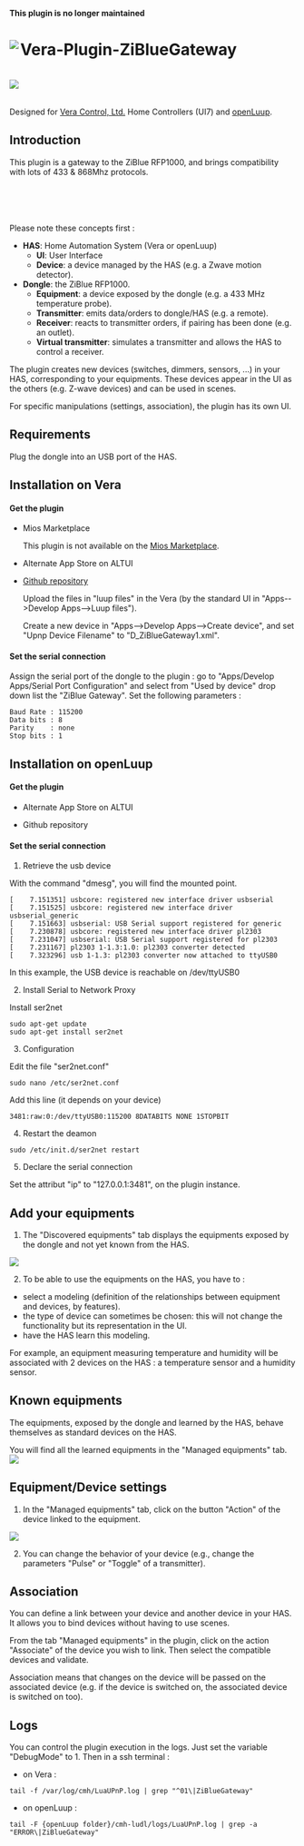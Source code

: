**This plugin is no longer maintained**


# <img align="left" src="media/ziblue_gateway_logo.png"> Vera-Plugin-ZiBlueGateway
<br/>

<img align="left" src="media/rfp1000.jpg"> 
<br/>
<br/>

Designed for [Vera Control, Ltd.](http://getvera.com) Home Controllers (UI7) and [openLuup](https://github.com/akbooer/openLuup).

## Introduction

This plugin is a gateway to the ZiBlue RFP1000, and brings compatibility with lots of 433 & 868Mhz protocols.
<br/>
<br/>
<br/>
<br/>
<br/>

Please note these concepts first :
- **HAS**: Home Automation System (Vera or openLuup)
   - **UI**: User Interface
   - **Device**: a device managed by the HAS (e.g. a Zwave motion detector).
- **Dongle**: the ZiBlue RFP1000.
   - **Equipment**: a device exposed by the dongle (e.g. a 433 MHz temperature probe).
   - **Transmitter**: emits data/orders to dongle/HAS (e.g. a remote).
   - **Receiver**: reacts to transmitter orders, if pairing has been done (e.g. an outlet).
   - **Virtual transmitter**: simulates a transmitter and allows the HAS to control a receiver.

The plugin creates new devices (switches, dimmers, sensors, ...) in your HAS, corresponding to your equipments.
These devices appear in the UI as the others (e.g. Z-wave devices) and can be used in scenes.

For specific manipulations (settings, association), the plugin has its own UI.


## Requirements
 
Plug the dongle into an USB port of the HAS.


## Installation on Vera

#### Get the plugin

- Mios Marketplace

  This plugin is not available on the [Mios Marketplace](http://apps.mios.com/).

- Alternate App Store on ALTUI

- [Github repository](https://github.com/vosmont/Vera-Plugin-ZiBlueGateway)
  
  Upload the files in "luup files" in the Vera (by the standard UI in "Apps-->Develop Apps-->Luup files").
  
  Create a new device in "Apps-->Develop Apps-->Create device", and set "Upnp Device Filename" to "D_ZiBlueGateway1.xml".

#### Set the serial connection

Assign the serial port of the dongle to the plugin : go to "Apps/Develop Apps/Serial Port Configuration" and select from "Used by device" drop down list the "ZiBlue Gateway".
Set the following parameters :

```
Baud Rate : 115200
Data bits : 8
Parity    : none
Stop bits : 1
```

## Installation on openLuup

#### Get the plugin
- Alternate App Store on ALTUI

- Github repository

#### Set the serial connection

1. Retrieve the usb device

With the command "dmesg", you will find the mounted point.
```
[    7.151351] usbcore: registered new interface driver usbserial
[    7.151525] usbcore: registered new interface driver usbserial_generic
[    7.151663] usbserial: USB Serial support registered for generic
[    7.230878] usbcore: registered new interface driver pl2303
[    7.231047] usbserial: USB Serial support registered for pl2303
[    7.231167] pl2303 1-1.3:1.0: pl2303 converter detected
[    7.323296] usb 1-1.3: pl2303 converter now attached to ttyUSB0
```
In this example, the USB device is reachable on /dev/ttyUSB0

2. Install Serial to Network Proxy

Install ser2net
```
sudo apt-get update
sudo apt-get install ser2net
```

3. Configuration

Edit the file "ser2net.conf"
```
sudo nano /etc/ser2net.conf
```
Add this line (it depends on your device)
```
3481:raw:0:/dev/ttyUSB0:115200 8DATABITS NONE 1STOPBIT
```

4. Restart the deamon
```
sudo /etc/init.d/ser2net restart
```

5. Declare the serial connection

Set the attribut "ip" to "127.0.0.1:3481", on the plugin instance.


## Add your equipments

1. The "Discovered equipments" tab displays the equipments exposed by the dongle and not yet known from the HAS.
<img src="media/ziblue_gateway_screenshot_discovered_equipments.png">

2. To be able to use the equipments on the HAS, you have to :
- select a modeling (definition of the relationships between equipment and devices, by features).
- the type of device can sometimes be chosen: this will not change the functionality but its representation in the UI.
- have the HAS learn this modeling.

For example, an equipment measuring temperature and humidity will be associated with 2 devices on the HAS : a temperature sensor and a humidity sensor.


## Known equipments

The equipments, exposed by the dongle and learned by the HAS, behave themselves as standard devices on the HAS.

You will find all the learned equipments in the "Managed equipments" tab.
<img src="media/ziblue_gateway_screenshot_managed_equipments.png">

## Equipment/Device settings

1. In the "Managed equipments" tab, click on the button "Action" of the device linked to the equipment.
<img src="media/ziblue_gateway_screenshot_device_settings.png">

2. You can change the behavior of your device (e.g., change the parameters "Pulse" or "Toggle" of a transmitter).

## Association

You can define a link between your device and another device in your HAS. It allows you to bind devices without having to use scenes.

From the tab "Managed equipments" in the plugin, click on the action "Associate" of the device you wish to link.
Then select the compatible devices and validate.

Association means that changes on the device will be passed on the associated device (e.g. if the device is switched on, the associated device is switched on too).


## Logs

You can control the plugin execution in the logs. Just set the variable "DebugMode" to 1.
Then in a ssh terminal :

- on Vera :
```
tail -f /var/log/cmh/LuaUPnP.log | grep "^01\|ZiBlueGateway"
```

- on openLuup :
```
tail -F {openLuup folder}/cmh-ludl/logs/LuaUPnP.log | grep -a "ERROR\|ZiBlueGateway"
```
